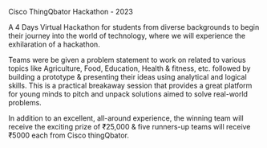 Cisco ThingQbator Hackathon - 2023

A 4 Days Virtual Hackathon for students from diverse backgrounds to begin their journey into the world of technology, where we will experience the exhilaration of a hackathon.

Teams were be given a problem statement to work on related to various topics like Agriculture, Food, Education, Health & fitness, etc. followed by building a prototype & presenting their ideas using analytical and logical skills. This is a practical breakaway session that provides a great platform for young minds to pitch and unpack solutions aimed to solve real-world problems.

In addition to an excellent, all-around experience, the winning team will receive the exciting prize of ₹25,000 & five runners-up teams will receive ₹5000 each from Cisco thingQbator.
